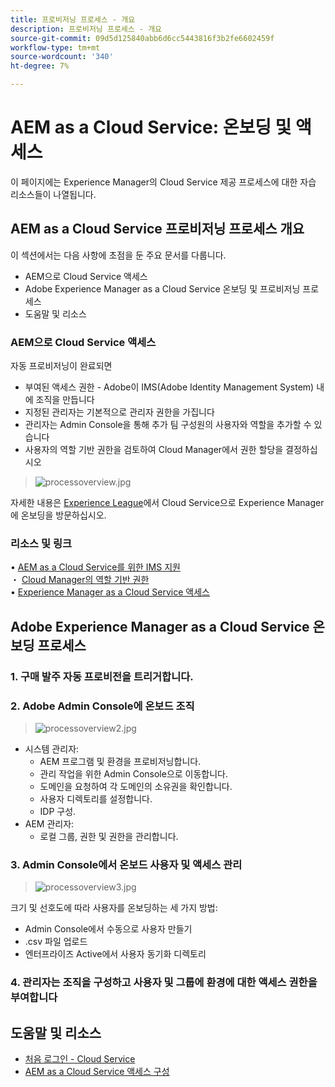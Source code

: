 ```yaml
---
title: 프로비저닝 프로세스 - 개요
description: 프로비저닝 프로세스 - 개요
source-git-commit: 09d5d125840abb6d6cc5443816f3b2fe6602459f
workflow-type: tm+mt
source-wordcount: '340'
ht-degree: 7%

---
```



# AEM as a Cloud Service: 온보딩 및 액세스

이 페이지에는 Experience Manager의 Cloud Service 제공 프로세스에 대한 자습 리소스들이 나열됩니다.

## AEM as a Cloud Service 프로비저닝 프로세스 개요

이 섹션에서는 다음 사항에 초점을 둔 주요 문서를 다룹니다.

* AEM으로 Cloud Service 액세스
* Adobe Experience Manager as a Cloud Service 온보딩 및 프로비저닝 프로세스
* 도움말 및 리소스


### AEM으로 Cloud Service 액세스

자동 프로비저닝이 완료되면

* 부여된 액세스 권한 - Adobe이 IMS(Adobe Identity Management System) 내에 조직을 만듭니다
* 지정된 관리자는 기본적으로 관리자 권한을 가집니다
* 관리자는 Admin Console을 통해 추가 팀 구성원의 사용자와 역할을 추가할 수 있습니다
* 사용자의 역할 기반 권한을 검토하여 Cloud Manager에서 권한 할당을 결정하십시오

> ![processoverview.jpg](./assets/processOverview.jpg)


자세한 내용은 [Experience League](https://experienceleague.adobe.com/docs/experience-manager-cloud-service/onboarding/home.html?lang=en)에서 Cloud Service으로 Experience Manager에 온보딩을 방문하십시오.

### 리소스 및 링크

• [AEM as a Cloud Service를 위한 IMS 지원](https://experienceleague.adobe.com/docs/experience-manager-cloud-service/security/ims-support.html?lang=en)\
・ [Cloud Manager의 역할 기반 권한](https://experienceleague.adobe.com/docs/experience-manager-cloud-service/onboarding/what-is-required/role-based-permissions.html?lang=en#what-is-required)\
• [Experience Manager as a Cloud Service 액세스](https://experienceleague.adobe.com/docs/experience-manager-cloud-service/onboarding/getting-access/navigation.html?lang=en#getting-access)


## Adobe Experience Manager as a Cloud Service 온보딩 프로세스

### 1. 구매 발주 자동 프로비전을 트리거합니다.

### 2. Adobe Admin Console에 온보드 조직

>   ![processoverview2.jpg](./assets/processOverview2.jpg)

* 시스템 관리자:
   * AEM 프로그램 및 환경을 프로비저닝합니다.
   * 관리 작업을 위한 Admin Console으로 이동합니다.
   * 도메인을 요청하여 각 도메인의 소유권을 확인합니다.
   * 사용자 디렉토리를 설정합니다.
   * IDP 구성.
* AEM 관리자:
   * 로컬 그룹, 권한 및 권한을 관리합니다.

### 3. Admin Console에서 온보드 사용자 및 액세스 관리

>   ![processoverview3.jpg](./assets/processOverview3.jpg)

크기 및 선호도에 따라 사용자를 온보딩하는 세 가지 방법:
* Admin Console에서 수동으로 사용자 만들기
* .csv 파일 업로드
* 엔터프라이즈 Active에서 사용자 동기화
디렉토리

### 4. 관리자는 조직을 구성하고 사용자 및 그룹에 환경에 대한 액세스 권한을 부여합니다

## 도움말 및 리소스

* [처음 로그인 - Cloud Service](https://experienceleague.adobe.com/docs/experience-manager-cloud-service/onboarding/getting-access/cloud-service-programs/first-time-login.html#getting-access)
* [AEM as a Cloud Service 액세스 구성](https://experienceleague.adobe.com/docs/experience-manager-learn/cloud-service/accessing/overview.html?lang=en#accessing)
